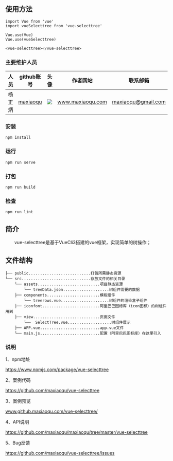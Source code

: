 ## 使用方法
```
import Vue from 'vue'
import vueSelecttree from 'vue-selecttree'

Vue.use(Vue)
Vue.use(vueSelecttree)

<vue-selecttree></vue-selecttree>
```

### 主要维护人员
|人员|github账号|头像|作者网站|联系邮箱|
|---|---|---|---|---|
|杨正炳|[maxiaoqu](https://github.com/maxiaoqu) |  ![](https://avatars1.githubusercontent.com/u/25891598?s=60&v=4)|www.maxiaoqu.com|maxiaoqu@gmail.com

### 安装
```
npm install
```

### 运行
```
npm run serve
```

### 打包
```
npm run build
```

### 检查
```
npm run lint
```

## 简介
&emsp;&emsp;vue-selecttree是基于VueCli3搭建的vue框架，实现简单的树操作；

## 文件结构
```shell
├── public...........................打包所需静态资源
└── src..............................存放文件的相关目录
    └── assets...........................项目静态资源
        └── treeData.json....................树组件需要的数据
    ├── components.......................模板组件
        └── treerows.vue.....................树组件的渲染盒子组件
    ├── iconfont.........................阿里巴巴图标库（icon图标）的树组件用到
    ├── view.............................页面文件
        └──  SelectTree.vue...................树组件展示
    ├── APP.vue..........................app.vue文件
    └── main.js..........................配置（阿里巴巴图标库）在这里引入
```

### 说明
1、npm地址

https://www.npmjs.com/package/vue-selecttree

2、案例代码

https://github.com/maxiaoqu/vue-selecttree

3、案例预览

www.github.maxiaoqu.com/vue-selecttree/

4、API说明

https://github.com/maxiaoqu/maxiaoqu/tree/master/vue-selecttree

5、Bug反馈

https://github.com/maxiaoqu/vue-selecttree/issues
